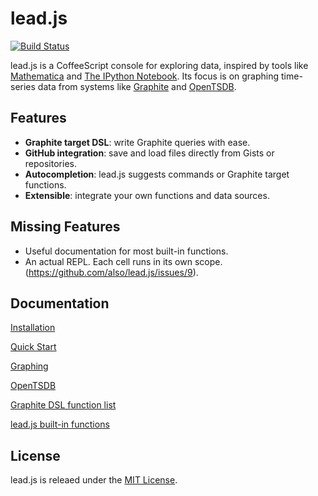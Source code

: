 # lead.js

[![Build Status](https://travis-ci.org/also/lead.js.png?branch=master)](https://travis-ci.org/also/lead.js)

lead.js is a CoffeeScript console for exploring data, inspired by tools like [Mathematica](http://www.wolfram.com/mathematica/) and [The IPython Notebook](http://ipython.org/notebook.html). Its focus is on graphing time-series data from systems like [Graphite](http://graphite.readthedocs.org/en/latest/overview.html) and [OpenTSDB](http://opentsdb.net/).

## Features

 * **Graphite target DSL**: write Graphite queries with ease.
 * **GitHub integration**: save and load files directly from Gists or repositories.
 * **Autocompletion**: lead.js suggests commands or Graphite target functions.
 * **Extensible**: integrate your own functions and data sources.

## Missing Features

 * Useful documentation for most built-in functions.
 * An actual REPL. Each cell runs in its own scope. (https://github.com/also/lead.js/issues/9).

## Documentation

[Installation](docs/installation.md)

[Quick Start](docs/quickstart.md)

[Graphing](docs/graphing.md)

[OpenTSDB](docs/opentsdb.md)

[Graphite DSL function list](http://lead.github.io/?ZG9jcw%3D%3D)

[lead.js built-in functions](http://lead.github.io/?aGVscA%3D%3D)

## License

lead.js is releaed under the [MIT License](http://opensource.org/licenses/MIT).
